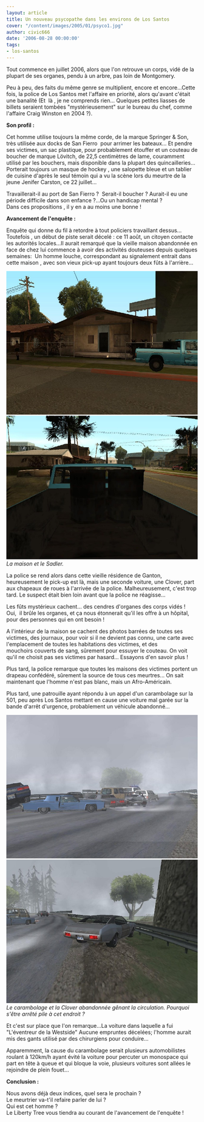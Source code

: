 ```yaml
---
layout: article
title: Un nouveau psycopathe dans les environs de Los Santos
cover: "/content/images/2005/01/psyco1.jpg"
author: civic666
date: '2006-08-28 00:00:00'
tags:
- los-santos
---
```


Tout commence en juillet 2006, alors que l'on&nbsp;retrouve un corps, vidé de la plupart de ses&nbsp;organes, pendu à un arbre, pas loin de Montgomery.

Peu à peu, des faits du même genre se multiplient, encore et encore...Cette fois, la police de Los Santos met l'affaire en priorité, alors qu'avant c'était une banalité (Et&nbsp; là , je ne comprends rien... Quelques petites liasses de billets seraient tombées "mystérieusement" sur le bureau du chef, comme l'affaire Craig Winston en 2004 ?).

**Son profil :**

Cet homme utilise toujours la même corde, de la marque Springer & Son, très utilisée aux docks de San Fierro&nbsp; pour arrimer les bateaux... Et pendre ses victimes, un sac plastique, pour probablement étouffer et un couteau de boucher de marque Lövitch, de 22,5 centimètres de lame, couramment utilisé par les bouchers, mais disponible dans la plupart des quincailleries... Porterait toujours un masque de hockey , une salopette bleue et un tablier de cuisine d'après le seul témoin qui a vu la scène lors du meurtre de la jeune Jenifer Carston, ce 22 juillet...

Travaillerait-il au port de San Fierro ?&nbsp; Serait-il boucher ? Aurait-il eu une période difficile dans son enfance ?...Ou un handicap mental ?  
Dans ces propositions , il y en a au moins une bonne !

**Avancement de l'enquête :**

Enquête qui donne du fil à retordre à tout policiers travaillant dessus...  
Toutefois , un début de piste serait décelé : ce 11 août, un citoyen contacte les autorités locales...Il aurait remarqué que la vieille maison abandonnée en face de chez lui commence à avoir des activités douteuses depuis quelques semaines:&nbsp; Un homme louche, correspondant au signalement entrait dans cette maison , avec son vieux pick-up ayant toujours deux fûts à l'arrière...

![](/content/images/2005/01/psyco1.jpg)
![La maison et le Sadler.](/content/images/2005/01/psyco2.jpg)
_La maison et le Sadler._

La police se rend alors dans cette vieille résidence de Ganton, heureusement le pick-up est là, mais une seconde voiture, une Clover, part aux chapeaux de roues à l'arrivée de la police. Malheureusement, c'est trop tard. Le suspect était bien loin avant que la police ne réagisse...

Les fûts mystérieux cachent... des cendres d'organes des corps vidés ! Oui,&nbsp; il brûle les organes, et&nbsp;ça nous étonnerait qu'il les offre à un hôpital, pour des personnes qui en ont besoin !

A l'intérieur de la maison se cachent des photos barrées de toutes ses victimes, des journaux, pour voir si il ne devient pas connu, une carte avec l'emplacement de toutes les habitations des victimes, et des mouchoirs&nbsp;couverts de sang, sûrement pour essuyer le couteau. On voit qu'il ne choisit pas ses victimes par hasard... Essayons d'en savoir plus !

Plus tard, la police remarque que toutes les maisons des victimes portent un drapeau confédéré, sûrement la source de tous ces meurtres... On sait maintenant que l'homme n'est pas blanc, mais&nbsp;un Afro-Américain.

Plus tard, une patrouille ayant répondu à un appel d'un carambolage sur la 501, peu après Los Santos mettant en cause une voiture mal garée sur la bande d'arrêt d'urgence, probablement un véhicule abandonné...

![](/content/images/2005/01/psyco3.jpg)
![Le carambolage et la Clover abandonnée gênant la circulation. Pourquoi s'être arrêté pile à cet endroit ?](/content/images/2005/01/psyco4.jpg)
_Le carambolage et la Clover abandonnée gênant la circulation. Pourquoi s'être arrêté pile à cet endroit ?_

Et c'est sur place que l'on remarque...La voiture dans laquelle a fui "L'éventreur de la Westside" Aucune empruntes décelées; l'homme aurait mis des gants&nbsp;utilisé par des chirurgiens&nbsp;pour conduire...

Apparemment, la cause du carambolage serait plusieurs automobilistes roulant à 120km/h ayant évité la voiture pour percuter un monospace qui part en tête à queue et qui bloque la voie, plusieurs voitures sont allées le rejoindre de plein fouet...

**Conclusion :**

Nous avons déjà deux indices, quel sera le prochain ?  
Le meurtrier va-t'il refaire parler de lui ?  
Qui est cet homme ?  
Le Liberty Tree vous tiendra au courant de l'avancement de l'enquête !